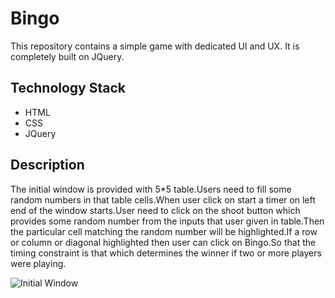 # Bingo
This repository contains a simple game with dedicated UI and UX. It is completely built on JQuery.

## Technology Stack

* HTML
* CSS
* JQuery

## Description
   The initial window is provided with 5*5 table.Users need to fill some random numbers in that table cells.When user click on start a timer on left end of the window starts.User need to click on the shoot button which provides some random number from the inputs that user given in table.Then the particular cell matching the random number will be highlighted.If a row or column or diagonal highlighted then user can click on Bingo.So that the timing constraint is that which determines the winner if two or more players were playing.

![Initial Window](bingo1.jpg)